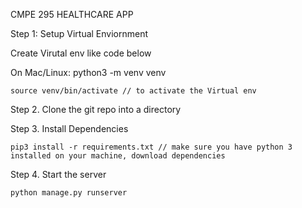CMPE 295 HEALTHCARE APP

Step 1: Setup Virtual Enviornment

Create Virutal env like code below

On Mac/Linux:
python3 -m venv venv

    source venv/bin/activate // to activate the Virtual env

Step 2. Clone the git repo into a directory

Step 3. Install Dependencies

    pip3 install -r requirements.txt // make sure you have python 3 installed on your machine, download dependencies

Step 4. Start the server

    python manage.py runserver
